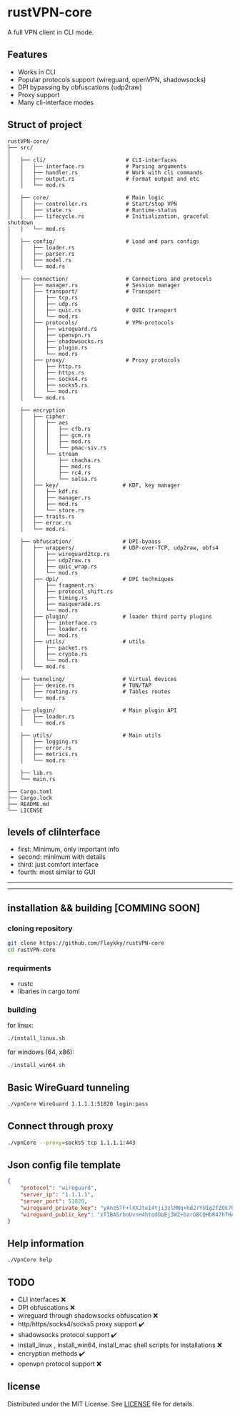 # rustVPN-core

A full VPN client in CLI mode.

## Features
- Works in CLI
- Popular protocols support (wireguard, openVPN, shadowsocks)
- DPI bypassing by obfuscations (udp2raw)
- Proxy support
- Many cli-interface modes


## Struct of project
```text
rustVPN-core/
├── src/
│
│   ├── cli/                         # CLI-interfaces
│   │   ├── interface.rs             # Parsing arguments
│   │   ├── handler.rs               # Work with cli commands 
│   │   ├── output.rs                # Format output and etc
│   │   └── mod.rs
│
│   ├── core/                        # Main logic
│   │   ├── controller.rs            # Start/stop VPN
│   │   ├── state.rs                 # Runtime-status
│   │   ├── lifecycle.rs             # Initialization, graceful shutdown
│   │   └── mod.rs
│
│   ├── config/                      # Load and pars configs
│   │   ├── loader.rs
│   │   ├── parser.rs
│   │   ├── model.rs
│   │   └── mod.rs
│
│   ├── connection/                  # Connections and protocols 
│   │   ├── manager.rs               # Session manager 
│   │   ├── transport/               # Transport 
│   │   │   ├── tcp.rs
│   │   │   ├── udp.rs
│   │   │   ├── quic.rs              # QUIC transport
│   │   │   └── mod.rs
│   │   ├── protocols/               # VPN-protocols 
│   │   │   ├── wireguard.rs
│   │   │   ├── openvpn.rs
│   │   │   ├── shadowsocks.rs
│   │   │   ├── plugin.rs
│   │   │   └── mod.rs
│   │   ├── proxy/                   # Proxy protocols
│   │   │   ├── http.rs
│   │   │   ├── https.rs
│   │   │   ├── socks4.rs
│   │   │   ├── socks5.rs
│   │   │   └── mod.rs
│   │   └── mod.rs
│
│   ├── encryption
│   │   ├── cipher
│   │   │   ├── aes
│   │   │   │   ├── cfb.rs
│   │   │   │   ├── gcm.rs
│   │   │   │   ├── mod.rs
│   │   │   │   └── pmac-siv.rs
│   │   │   └── stream
│   │   │       ├── chacha.rs
│   │   │       ├── mod.rs
│   │   │       ├── rc4.rs
│   │   │       └── salsa.rs
│   │   ├── key/                    # KDF, key manager
│   │   │   ├── kdf.rs 
│   │   │   ├── manager.rs
│   │   │   ├── mod.rs 
│   │   │   └── store.rs
│   │   ├── traits.rs
│   │   ├── error.rs
│   │   └── mod.rs
│
│   ├── obfuscation/                # DPI-byoass
│   │   ├── wrappers/               # UDP-over-TCP, udp2raw, obfs4
│   │   │   ├── wireguard2tcp.rs
│   │   │   ├── udp2raw.rs
│   │   │   ├── quic_wrap.rs
│   │   │   └── mod.rs
│   │   ├── dpi/                    # DPI techniques
│   │   │   ├── fragment.rs
│   │   │   ├── protocol_shift.rs
│   │   │   ├── timing.rs
│   │   │   ├── masquerade.rs
│   │   │   └── mod.rs
│   │   ├── plugin/                 # loader third party plugins 
│   │   │   ├── interface.rs
│   │   │   ├── loader.rs
│   │   │   └── mod.rs
│   │   ├── utils/                  # utils 
│   │   │   ├── packet.rs
│   │   │   ├── crypto.rs
│   │   │   └── mod.rs
│   │   └── mod.rs
│
│   ├── tunneling/                  # Virtual devices
│   │   ├── device.rs               # TUN/TAP
│   │   ├── routing.rs              # Tables routes
│   │   └── mod.rs
│
│   ├── plugin/                     # Main plugin API
│   │   ├── loader.rs
│   │   └── mod.rs
│
│   ├── utils/                      # Main utils
│   │   ├── logging.rs                
│   │   ├── error.rs
│   │   ├── metrics.rs
│   │   └── mod.rs
│
│   ├── lib.rs
│   └── main.rs
│
├── Cargo.toml
├── Cargo.lock
├── README.md
└── LICENSE
```

## levels of cliInterface

- first: Minimum, only important info
- second: minimum with details
- third: just comfort interface  
- fourth: most similar to GUI

---

---
## installation && building [COMMING SOON]

### cloning repository 
```bash
git clone https://github.com/Flaykky/rustVPN-core
cd rustVPN-core
```


### requirments
- rustc 
- libaries in cargo.toml

### building

for linux:

```bash
./install_linux.sh
```

for windows (64, x86): 

```powershell
./install_win64.sh
```



## Basic WireGuard tunneling
```bash
./vpnCore WireGuard 1.1.1.1:51820 login:pass
```

## Connect through proxy
```bash
./vpnCore --proxy=socks5 tcp 1.1.1.1:443
```

## Json config file template
```json
{
    "protocol": "wireguard",
    "server_ip": "1.1.1.1",
    "server_port": 51820,
    "wireguard_private_key": "yAnz5TF+lXXJte14tji3zlMNq+hd2rYUIg2fZOk7hKQ=",
    "wireguard_public_key": "xTIBA5rboUvnH4htodDoEj3WZ+barGBCQHbR47hTHA="
}
```

## Help information
```bash
./VpnCore help
```


## TODO

- CLI interfaces ❌
- DPI obfuscations ❌
- wireguard through shadowsocks obfuscation ❌
- http/https/socks4/socks5 proxy support ✔️
- shadowsocks protocol support ✔️
- install_linux , install_win64, install_mac shell scripts for installations ❌
- encryption methods ✔️
- openvpn protocol support ❌

## license 

Distributed under the MIT License. See [LICENSE](LICENSE) file for details.
